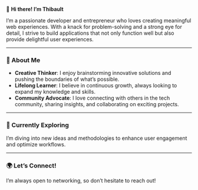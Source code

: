 👋 **Hi there! I’m Thibault**  


I’m a passionate developer and entrepreneur who loves creating meaningful web experiences. With a knack for problem-solving and a strong eye for detail, I strive to build applications that not only function well but also provide delightful user experiences.

---

### 🚀 About Me  
- **Creative Thinker**: I enjoy brainstorming innovative solutions and pushing the boundaries of what’s possible.  
- **Lifelong Learner**: I believe in continuous growth, always looking to expand my knowledge and skills.  
- **Community Advocate**: I love connecting with others in the tech community, sharing insights, and collaborating on exciting projects.

---

### 🌱 Currently Exploring  
I’m diving into new ideas and methodologies to enhance user engagement and optimize workflows.  

---

### 🌍 Let’s Connect!  
I’m always open to networking, so don’t hesitate to reach out!
